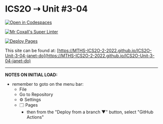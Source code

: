 # ICS2O ⇢ Unit #3-04

[![Open in Codespaces](https://classroom.github.com/assets/launch-codespace-7f7980b617ed060a017424585567c406b6ee15c891e84e1186181d67ecf80aa0.svg)](https://classroom.github.com/open-in-codespaces?assignment_repo_id=10843109)

[![Mr Coxall's Super Linter](https://github.com/MTHS-ICS2O-2-2022/ICS2O-Unit-3-04-janet-do/workflows/Mr%20Coxall's%20Super%20Linter/badge.svg)](https://github.com/MTHS-ICS2O-2-2022/ICS2O-Unit-3-04-janet-do/actions)

[![Deploy Pages](https://github.com/MTHS-ICS2O-2-2022/ICS2O-Unit-3-04-janet-do/workflows/Deploy%20Pages/badge.svg)](https://github.com/MTHS-ICS2O-2-2022/ICS2O-Unit-3-04-janet-do/actions)

This site can be found at: [https://MTHS-ICS2O-2-2022.github.io/ICS2O-Unit-3-04-janet-do](https://MTHS-ICS2O-2-2022.github.io/ICS2O-Unit-3-04-janet-do)

---

**NOTES ON INITIAL LOAD:**
- remember to goto on the menu bar:
  - File
  - Go to Repository
  - ⚙ Settings
  - 🗔 Pages
    - then from the "Deploy from a branch ▼" button, select "GitHub Actions"
